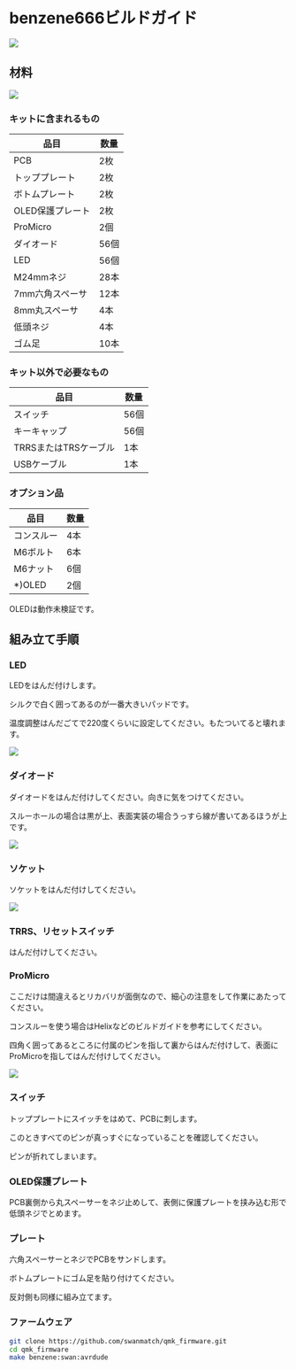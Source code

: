 # benzene666ビルドガイド

![](images/gallary/swan.jpg)

## 材料

![](images/readme/00.jpg)

### キットに含まれるもの

| 品目             | 数量 |
| ---------------- | ---- |
| PCB              | 2枚  |
| トッププレート   | 2枚  |
| ボトムプレート   | 2枚  |
| OLED保護プレート | 2枚  |
| ProMicro         | 2個  |
| ダイオード       | 56個 |
| LED              | 56個 |
| M24mmネジ        | 28本 |
| 7mm六角スペーサ  | 12本 |
| 8mm丸スペーサ    | 4本  |
| 低頭ネジ         | 4本  |
| ゴム足           | 10本 |

### キット以外で必要なもの
| 品目                  | 数量 |
| --------------------- | ---- |
| スイッチ              | 56個 |
| キーキャップ          | 56個 |
| TRRSまたはTRSケーブル | 1本  |
| USBケーブル           | 1本  |

### オプション品

| 品目       | 数量 |
| ---------- | ---- |
| コンスルー | 4本  |
| M6ボルト   | 6本  |
| M6ナット   | 6個  |
| *)OLED     | 2個  |

OLEDは動作未検証です。



## 組み立て手順

### LED


LEDをはんだ付けします。

シルクで白く囲ってあるのが一番大きいパッドです。

温度調整はんだごてで220度くらいに設定してください。もたついてると壊れます。

![](images/readme/01.jpg)

### ダイオード

ダイオードをはんだ付けしてください。向きに気をつけてください。

スルーホールの場合は黒が上、表面実装の場合うっすら線が書いてあるほうが上です。

![](images/readme/02.jpg)

### ソケット

ソケットをはんだ付けしてください。

![](images/readme/03.jpg)

### TRRS、リセットスイッチ

はんだ付けしてください。

### ProMicro

ここだけは間違えるとリカバリが面倒なので、細心の注意をして作業にあたってください。

コンスルーを使う場合はHelixなどのビルドガイドを参考にしてください。

四角く囲ってあるところに付属のピンを指して裏からはんだ付けして、表面にProMicroを指してはんだ付けしてください。

![](images/readme/04.jpg)

### スイッチ

トッププレートにスイッチをはめて、PCBに刺します。

このときすべてのピンが真っすぐになっていることを確認してください。

ピンが折れてしまいます。

### OLED保護プレート

PCB裏側から丸スペーサーをネジ止めして、表側に保護プレートを挟み込む形で低頭ネジでとめます。

### プレート

六角スペーサーとネジでPCBをサンドします。

ボトムプレートにゴム足を貼り付けてください。

反対側も同様に組み立てます。

### ファームウェア

```sh
git clone https://github.com/swanmatch/qmk_firmware.git
cd qmk_firmware
make benzene:swan:avrdude
```

